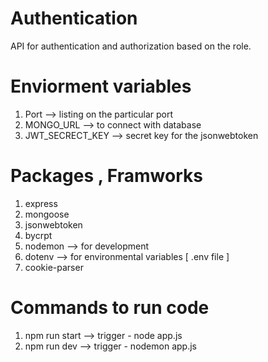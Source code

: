 # Authentication
API for authentication and authorization based on the role.

# Enviorment variables
1. Port    --> listing on the particular port
2. MONGO_URL    --> to connect with database
3. JWT_SECRECT_KEY    --> secret key for the jsonwebtoken

# Packages , Framworks
1. express
2. mongoose
3. jsonwebtoken
4. bycrpt
5. nodemon --> for development
6. dotenv --> for environmental variables [ .env file ]
7. cookie-parser

# Commands to run code
1. npm run start   --> trigger - node app.js
2. npm run dev    --> trigger - nodemon app.js
